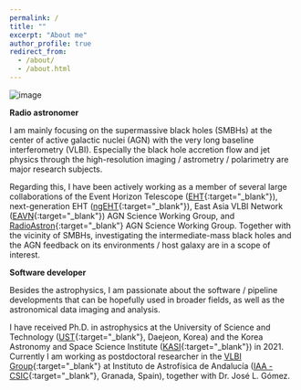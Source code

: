 ```yaml
---
permalink: /
title: ""
excerpt: "About me"
author_profile: true
redirect_from:
  - /about/
  - /about.html
---
```

![image](/assets/iceland.jpeg)

**Radio astronomer**

I am mainly focusing on the supermassive black holes (SMBHs) at the center of active galactic nuclei (AGN) with the very long baseline interferometry (VLBI).
Especially the black hole accretion flow and jet physics through the high-resolution imaging / astrometry / polarimetry are major research subjects.

Regarding this, I have been actively working as a member of several large collaborations of the Event Horizon Telescope ([EHT](https://eventhorizontelescope.org/){:target="_blank"}), next-generation EHT ([ngEHT](https://www.ngeht.org/){:target="_blank"}), East Asia VLBI Network ([EAVN](https://radio.kasi.re.kr/eavn/main.php){:target="_blank"}) AGN Science Working Group, and [RadioAstron](http://www.asc.rssi.ru/radioastron/){:target="_blank"} AGN Science Working Group.
Together with the vicinity of SMBHs, investigating the intermediate-mass black holes and the AGN feedback on its environments / host galaxy are in a scope of interest.

**Software developer**

Besides the astrophysics, I am passionate about the software / pipeline developments that can be hopefully used in broader fields, as well as the astronomical data imaging and analysis.

I have received Ph.D. in astrophysics at the University of Science and Technology ([UST](www.ust.ac.kr){:target="_blank"}, Daejeon, Korea) and the Korea Astronomy and Space Science Institute ([KASI](https://www.kasi.re.kr/eng/index){:target="_blank"}) in 2021.
Currently I am working as postdoctoral researcher in the [VLBI Group](http://vlbigroup.iaa.es){:target="_blank"} at Instituto de Astrofísica de Andalucía ([IAA - CSIC](https://www.iaa.csic.es/){:target="_blank"}, Granada, Spain), together with Dr. José L. Gómez.
